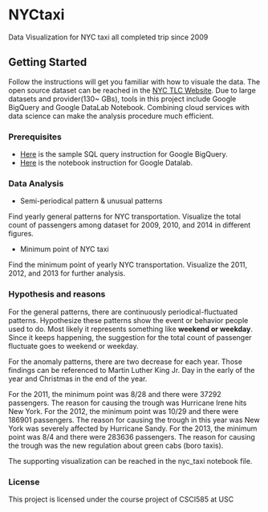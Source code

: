 # NYCtaxi

Data Visualization for NYC taxi all completed trip since 2009

## Getting Started

Follow the instructions will get you familiar with how to visuale the data. The open source dataset can be reached in the [NYC TLC Website](http://www.nyc.gov/html/tlc/html/about/trip_record_data.shtml). Due to large datasets and provider(130~ GBs), tools in this project include Google BigQuery and Google DataLab Notebook. Combining cloud services with data science can make the analysis procedure much efficient.

### Prerequisites

* [Here](https://cloud.google.com/bigquery/public-data/nyc-tlc-trips) is the sample SQL query instruction for Google BigQuery.
* [Here](https://cloud.google.com/bigquery/docs/visualize-datalab) is the notebook instruction for Google Datalab.

### Data Analysis

* Semi-periodical pattern & unusual patterns

Find yearly general patterns for NYC transportation. Visualize the total count of passengers among dataset for 2009, 2010, and 2014 in different figures. 

* Minimum point of NYC taxi

Find the minimum point of yearly NYC transportation. Visualize the 2011, 2012, and 2013 for further analysis.

### Hypothesis and reasons

For the general patterns, there are continuously periodical-fluctuated patterns. Hypothesize these patterns show the event or behavior people used to do. Most likely it represents something like **weekend or weekday**. Since it keeps happening, the suggestion for the total count of passenger fluctuate goes to weekend or weekday. 

For the anomaly patterns, there are two decrease for each year. Those findings can be referenced to Martin Luther King Jr. Day in the early of the year and Christmas in the end of the year. 

For the 2011, the minimum point was 8/28 and there were 37292 passengers. The reason for causing the trough was Hurricane Irene hits New York. For the 2012, the minimum point was 10/29 and there were 186901 passengers. The reason for causing the trough in this year was New York was severely affected by Hurricane Sandy. For the 2013, the minimum point was 8/4 and there were 283636 passengers. The reason for causing the trough was the new regulation about green cabs (boro taxis). 

The supporting visualization can be reached in the nyc_taxi notebook file.

### License

This project is licensed under the course project of CSCI585 at USC 
